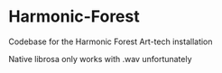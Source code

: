 # Harmonic-Forest
Codebase for the Harmonic Forest Art-tech installation

Native librosa only works with .wav unfortunately




